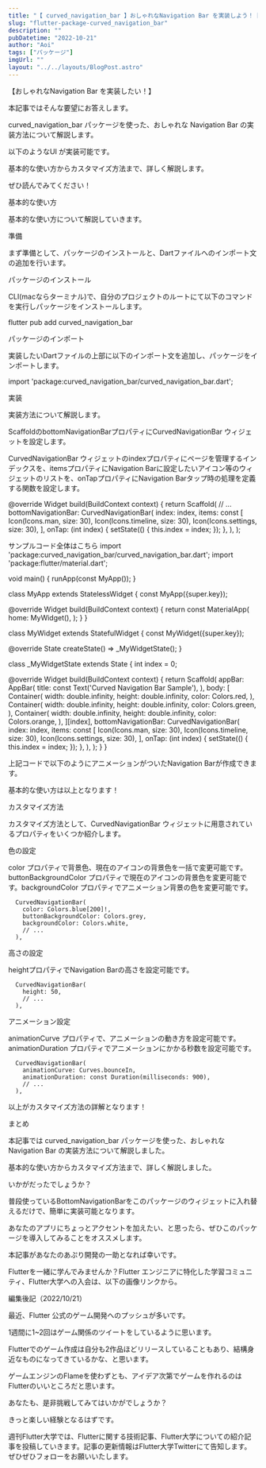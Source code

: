 ```yaml
---
title: "【 curved_navigation_bar 】おしゃれなNavigation Bar を実装しよう！【 Flutter 】"
slug: "flutter-package-curved_navigation_bar"
description: ""
pubDatetime: "2022-10-21"
author: "Aoi"
tags: ["パッケージ"]
imgUrl: ""
layout: "../../layouts/BlogPost.astro"
---
```



【おしゃれなNavigation Bar を実装したい！】



本記事ではそんな要望にお答えします。



curved_navigation_bar パッケージを使った、おしゃれな Navigation Bar の実装方法について解説します。



以下のようなUI が実装可能です。







基本的な使い方からカスタマイズ方法まで、詳しく解説します。



ぜひ読んでみてください！



基本的な使い方



基本的な使い方について解説していきます。



準備



まず準備として、パッケージのインストールと、Dartファイルへのインポート文の追加を行います。



パッケージのインストール



CLI(macならターミナル)で、自分のプロジェクトのルートにて以下のコマンドを実行しパッケージをインストールします。



flutter pub add curved_navigation_bar



パッケージのインポート



実装したいDartファイルの上部に以下のインポート文を追加し、パッケージをインポートします。



import 'package:curved_navigation_bar/curved_navigation_bar.dart';



実装



実装方法について解説します。



ScaffoldのbottomNavigationBarプロパティにCurvedNavigationBar ウィジェットを設定します。



CurvedNavigationBar ウィジェットのindexプロパティにページを管理するインデックスを、itemsプロパティにNavigation Barに設定したいアイコン等のウィジェットのリストを、onTapプロパティにNavigation Barタップ時の処理を定義する関数を設定します。



  @override
  Widget build(BuildContext context) {
    return Scaffold(
      // ...
      bottomNavigationBar: CurvedNavigationBar(
        index: index,
        items: const <Widget>[
          Icon(Icons.man, size: 30),
          Icon(Icons.timeline, size: 30),
          Icon(Icons.settings, size: 30),
        ],
        onTap: (int index) {
          setState(() {
            this.index = index;
          });
        },
      ),
    );



サンプルコード全体はこちら
import 'package:curved_navigation_bar/curved_navigation_bar.dart';
import 'package:flutter/material.dart';

void main() {
  runApp(const MyApp());
}

class MyApp extends StatelessWidget {
  const MyApp({super.key});

  @override
  Widget build(BuildContext context) {
    return const MaterialApp(
      home: MyWidget(),
    );
  }
}

class MyWidget extends StatefulWidget {
  const MyWidget({super.key});

  @override
  State<MyWidget> createState() => _MyWidgetState();
}

class _MyWidgetState extends State<MyWidget> {
  int index = 0;

  @override
  Widget build(BuildContext context) {
    return Scaffold(
      appBar: AppBar(
        title: const Text('Curved Navigation Bar Sample'),
      ),
      body: <Widget>[
        Container(
          width: double.infinity,
          height: double.infinity,
          color: Colors.red,
        ),
        Container(
          width: double.infinity,
          height: double.infinity,
          color: Colors.green,
        ),
        Container(
          width: double.infinity,
          height: double.infinity,
          color: Colors.orange,
        ),
      ][index],
      bottomNavigationBar: CurvedNavigationBar(
        index: index,
        items: const <Widget>[
          Icon(Icons.man, size: 30),
          Icon(Icons.timeline, size: 30),
          Icon(Icons.settings, size: 30),
        ],
        onTap: (int index) {
          setState(() {
            this.index = index;
          });
        },
      ),
    );
  }
}





上記コードで以下のようにアニメーションがついたNavigation Barが作成できます。







基本的な使い方は以上となります！



カスタマイズ方法



カスタマイズ方法として、CurvedNavigationBar ウィジェットに用意されているプロパティをいくつか紹介します。



色の設定



color プロパティで背景色、現在のアイコンの背景色を一括で変更可能です。buttonBackgroundColor プロパティで現在のアイコンの背景色を変更可能です。backgroundColor プロパティでアニメーション背景の色を変更可能です。



      CurvedNavigationBar(
        color: Colors.blue[200]!,
        buttonBackgroundColor: Colors.grey,
        backgroundColor: Colors.white,
        // ...
      ),







高さの設定



heightプロパティでNavigation Barの高さを設定可能です。



      CurvedNavigationBar(
        height: 50,
        // ...
      ),



アニメーション設定



animationCurve プロパティで、アニメーションの動き方を設定可能です。animationDuration プロパティでアニメーションにかかる秒数を設定可能です。



      CurvedNavigationBar(
        animationCurve: Curves.bounceIn,
        animationDuration: const Duration(milliseconds: 900),
        // ...
      ),



以上がカスタマイズ方法の詳解となります！



まとめ



本記事では curved_navigation_bar パッケージを使った、おしゃれな Navigation Bar の実装方法について解説しました。



基本的な使い方からカスタマイズ方法まで、詳しく解説しました。



いかがだったでしょうか？



普段使っているBottomNavigationBarをこのパッケージのウィジェットに入れ替えるだけで、簡単に実装可能となります。



あなたのアプリにちょっとアクセントを加えたい、と思ったら、ぜひこのパッケージを導入してみることをオススメします。



本記事があなたのあぷり開発の一助となれば幸いです。




Flutterを一緒に学んでみませんか？Flutter エンジニアに特化した学習コミュニティ、Flutter大学への入会は、以下の画像リンクから。










編集後記（2022/10/21）




最近、Flutter 公式のゲーム開発へのプッシュが多いです。



1週間に1~2回はゲーム関係のツイートをしているように思います。



Flutterでのゲーム作成は自分も2作品ほどリリースしていることもあり、結構身近なものになってきているかな、と思います。



ゲームエンジンのFlameを使わずとも、アイデア次第でゲームを作れるのはFlutterのいいところだと思います。



あなたも、是非挑戦してみてはいかがでしょうか？



きっと楽しい経験となるはずです。





週刊Flutter大学では、Flutterに関する技術記事、Flutter大学についての紹介記事を投稿していきます。記事の更新情報はFlutter大学Twitterにて告知します。ぜひぜひフォローをお願いいたします。

